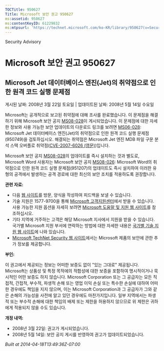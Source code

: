 ```yaml
---
TOCTitle: 950627
Title: Microsoft 보안 권고 950627
ms:assetid: 950627
ms:contentKeyID: 61229832
ms:mtpsurl: 'https://technet.microsoft.com/ko-KR/library/950627(v=Security.10)'
---
```


Security Advisory

Microsoft 보안 권고 950627
==========================

Microsoft Jet 데이터베이스 엔진(Jet)의 취약점으로 인한 원격 코드 실행 문제점
----------------------------------------------------------------------------

게시된 날짜: 2008년 3월 22일 토요일 | 업데이트된 날짜: 2008년 5월 14일 수요일

Microsoft는 공개적으로 보고된 취약점에 대해 조사를 완료했습니다. 이 문제점을 해결하기 위해 Microsoft 보안 공지 [MS08-028](http://technet.microsoft.com/security/bulletin/ms08-028)이 게시되었습니다. 이 문제점에 대한 자세한 정보와 사용 가능한 보안 업데이트의 다운로드 링크를 보려면 [MS06-028](http://technet.microsoft.com/security/bulletin/ms08-028): Microsoft Jet 데이터베이스 엔진(Jet)의 취약점으로 인한 원격 코드 실행 문제점(950749)을 검토하십시오. 해결되는 취약점은 Microsoft Jet 엔진 MDB 파일 구문 분석 스택 오버플로 취약점([CVE-2007-6026 (영문)](http://www.cve.mitre.org/cgi-bin/cvename.cgi?name=cve-2007-6026))입니다.

Microsoft 보안 공지 [MS08-028](http://technet.microsoft.com/security/bulletin/ms08-028)의 업데이트를 즉시 설치하는 것과 별도로, Microsoft Word 사용자는 Microsoft 보안 공지 [MS08-026](http://technet.microsoft.com/security/bulletin/ms08-026): Microsoft Word의 취약점으로 인한 원격 코드 실행 문제점(951207)의 업데이트도 즉시 설치하여 이러한 유형의 공격에서 발생하는 공격 경로에 대한 최신의 보안 조치를 적용하도록 권장합니다.

**관련 자료:**

-   다음 [웹 사이트](https://support.microsoft.com/common/survey.aspx?scid=sw;ko;1257&showpage=1&ws=technet&sd=tech)를 방문, 양식을 작성하여 피드백을 보낼 수 있습니다.
-   기술 지원은 1577-9700을 통해 [Microsoft 고객지원센터](http://support.microsoft.com/)에서 받을 수 있습니다. 사용 가능한 지원 옵션을 자세히 보려면 [Microsoft 도움말 및 지원 웹 사이트](http://support.microsoft.com/)를 참조하십시오.
-   기타 지역에 거주하는 고객은 해당 Microsoft 지사에서 지원을 받을 수 있습니다. 국가별 Microsoft 지원 부서에 연락하는 방법에 대한 자세한 내용은 [국가별 기술 지원 웹 사이트](http://support.microsoft.com/common/international.aspx)에 나와 있습니다.
-   [Microsoft TechNet Security 웹 사이트](http://www.microsoft.com/korea/technet/security/default.mspx)에서는 Microsoft 제품의 보안에 관한 추가 정보를 제공합니다.

**부인:**

이 권고에서 제공되는 정보는 어떠한 보증도 없이 "있는 그대로" 제공됩니다. Microsoft는 상품성 및 특정 목적에의 적합성에 대한 보증을 포함하여 명시적이거나 묵시적인 어떤 보증도 하지 않습니다. Microsoft Corporation 또는 그 공급자는 모든 직접적, 간접적, 부수적, 파생적 손해 또는 영업 이익 손실 또는 특수한 손실에 대하여 어떠한 경우에도 책임을 지지 않으며, 이는 Microsoft Corporation과 그 공급자가 그와 같은 손해의 가능성을 사전에 알고 있던 경우에도 마찬가지입니다. 일부 지역에서는 파생적 또는 부수적 손해에 대한 책임의 배제 또는 제한을 허용하지 않으므로 위 제한은 귀하에게 적용되지 않을 수도 있습니다.

**개정 내역:**

-   2008년 3월 22일: 권고가 게시되었습니다.
-   2008년 5월 14일: 보안 공지 게시를 반영하여 권고가 업데이트되었습니다.

*Built at 2014-04-18T13:49:36Z-07:00*
